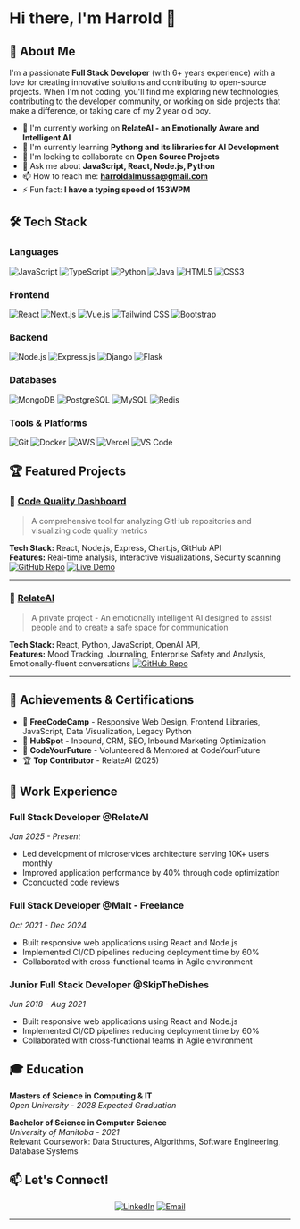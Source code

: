 # Hi there, I'm Harrold 👋

## 🚀 About Me

I'm a passionate **Full Stack Developer** (with 6+ years experience) with a love for creating innovative solutions and contributing to open-source projects. When I'm not coding, you'll find me exploring new technologies, contributing to the developer community, or working on side projects that make a difference, or taking care of my 2 year old boy. 

- 🔭 I'm currently working on **RelateAI - an Emotionally Aware and Intelligent AI**
- 🌱 I'm currently learning **Pythong and its libraries for AI Development**
- 👯 I'm looking to collaborate on **Open Source Projects**
- 💬 Ask me about **JavaScript, React, Node.js, Python**
- 📫 How to reach me: **harroldalmussa@gmail.com**
- ⚡ Fun fact: **I have a typing speed of 153WPM**

## 🛠️ Tech Stack

### Languages
![JavaScript](https://img.shields.io/badge/JavaScript-F7DF1E?style=for-the-badge&logo=javascript&logoColor=black)
![TypeScript](https://img.shields.io/badge/TypeScript-007ACC?style=for-the-badge&logo=typescript&logoColor=white)
![Python](https://img.shields.io/badge/Python-3776AB?style=for-the-badge&logo=python&logoColor=white)
![Java](https://img.shields.io/badge/Java-ED8B00?style=for-the-badge&logo=java&logoColor=white)
![HTML5](https://img.shields.io/badge/HTML5-E34F26?style=for-the-badge&logo=html5&logoColor=white)
![CSS3](https://img.shields.io/badge/CSS3-1572B6?style=for-the-badge&logo=css3&logoColor=white)

### Frontend
![React](https://img.shields.io/badge/React-20232A?style=for-the-badge&logo=react&logoColor=61DAFB)
![Next.js](https://img.shields.io/badge/Next.js-000000?style=for-the-badge&logo=nextdotjs&logoColor=white)
![Vue.js](https://img.shields.io/badge/Vue.js-35495E?style=for-the-badge&logo=vuedotjs&logoColor=4FC08D)
![Tailwind CSS](https://img.shields.io/badge/Tailwind_CSS-38B2AC?style=for-the-badge&logo=tailwind-css&logoColor=white)
![Bootstrap](https://img.shields.io/badge/Bootstrap-563D7C?style=for-the-badge&logo=bootstrap&logoColor=white)

### Backend
![Node.js](https://img.shields.io/badge/Node.js-43853D?style=for-the-badge&logo=node.js&logoColor=white)
![Express.js](https://img.shields.io/badge/Express.js-404D59?style=for-the-badge&logo=express&logoColor=white)
![Django](https://img.shields.io/badge/Django-092E20?style=for-the-badge&logo=django&logoColor=white)
![Flask](https://img.shields.io/badge/Flask-000000?style=for-the-badge&logo=flask&logoColor=white)

### Databases
![MongoDB](https://img.shields.io/badge/MongoDB-4EA94B?style=for-the-badge&logo=mongodb&logoColor=white)
![PostgreSQL](https://img.shields.io/badge/PostgreSQL-316192?style=for-the-badge&logo=postgresql&logoColor=white)
![MySQL](https://img.shields.io/badge/MySQL-00000F?style=for-the-badge&logo=mysql&logoColor=white)
![Redis](https://img.shields.io/badge/Redis-DC382D?style=for-the-badge&logo=redis&logoColor=white)

### Tools & Platforms
![Git](https://img.shields.io/badge/Git-F05032?style=for-the-badge&logo=git&logoColor=white)
![Docker](https://img.shields.io/badge/Docker-2496ED?style=for-the-badge&logo=docker&logoColor=white)
![AWS](https://img.shields.io/badge/Amazon_AWS-232F3E?style=for-the-badge&logo=amazon-aws&logoColor=white)
![Vercel](https://img.shields.io/badge/Vercel-000000?style=for-the-badge&logo=vercel&logoColor=white)
![VS Code](https://img.shields.io/badge/Visual_Studio_Code-0078D4?style=for-the-badge&logo=visual%20studio%20code&logoColor=white)

## 🏆 Featured Projects

### 🔧 [Code Quality Dashboard](https://github.com/yourusername/checkcode)
> A comprehensive tool for analyzing GitHub repositories and visualizing code quality metrics

**Tech Stack:** React, Node.js, Express, Chart.js, GitHub API  
**Features:** Real-time analysis, Interactive visualizations, Security scanning  
[![GitHub Repo](https://img.shields.io/badge/GitHub-Repository-blue?style=flat-square&logo=github)](https://github.com/yourusername/code-quality-dashboard)
[![Live Demo](https://img.shields.io/badge/Live-Demo-green?style=flat-square)](https://your-demo-link.com)

---

### 📱 [RelateAI](https://github.com/yourusername/project-2)
> A private project - An emotionally intelligent AI designed to assist people and to create a safe space for communication

**Tech Stack:** React, Python, JavaScript, OpenAI API,  
**Features:** Mood Tracking, Journaling, Enterprise Safety and Analysis, Emotionally-fluent conversations
[![GitHub Repo](https://img.shields.io/badge/GitHub-Repository-blue?style=flat-square&logo=github)](https://github.com/yourusername/project-2)

---

## 🏅 Achievements & Certifications

- 🥇 **FreeCodeCamp** - Responsive Web Design, Frontend Libraries, JavaScript, Data Visualization, Legacy Python
- 🥈 **HubSpot** - Inbound, CRM, SEO, Inbound Marketing Optimization
- 🥉 **CodeYourFuture** - Volunteered & Mentored at CodeYourFuture
- 🏆 **Top Contributor** - RelateAI (2025)

## 💼 Work Experience

### **Full Stack Developer** @RelateAI
*Jan 2025 - Present*
- Led development of microservices architecture serving 10K+ users monthly
- Improved application performance by 40% through code optimization
- Cconducted code reviews

### **Full Stack Developer** @Malt - Freelance
*Oct 2021 - Dec 2024*
- Built responsive web applications using React and Node.js
- Implemented CI/CD pipelines reducing deployment time by 60%
- Collaborated with cross-functional teams in Agile environment

### **Junior Full Stack Developer** @SkipTheDishes
*Jun 2018 - Aug 2021*
- Built responsive web applications using React and Node.js
- Implemented CI/CD pipelines reducing deployment time by 60%
- Collaborated with cross-functional teams in Agile environment

## 🎓 Education

**Masters of Science in Computing & IT**  
*Open University - 2028 Expected Graduation*  

**Bachelor of Science in Computer Science**  
*University of Manitoba - 2021*  
Relevant Coursework: Data Structures, Algorithms, Software Engineering, Database Systems


## 📫 Let's Connect!

<div align="center">

[![LinkedIn](https://img.shields.io/badge/LinkedIn-0077B5?style=for-the-badge&logo=linkedin&logoColor=white)]([https://linkedin.com/in/yourprofile](https://www.linkedin.com/in/harroldmussa))
[![Email](https://img.shields.io/badge/Email-D14836?style=for-the-badge&logo=gmail&logoColor=white)](mailto:harrldalmussa@gmail.com)

</div>

---
